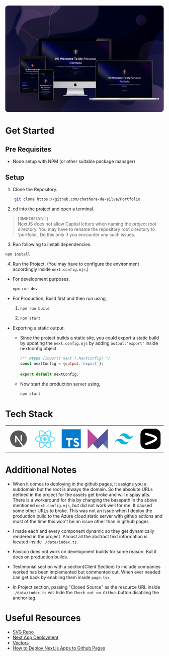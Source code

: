 ![Banner](./repoBanner.png)


# Get Started

## Pre Requisites
* Node setup with NPM (or other suitable package manager)

## Setup

1. Clone the Repository.
```bash
    git clone https://github.com/chathura-de-silva/Portfolio
```

2. cd into the project and open a terminal.
>[!IMPORTANT]<br>
>  NextJS does not allow Capital letters when naming the project root directory. You may have to rename the repository root directory to 'portfolio', Do this only if you encounter any such issues.


3. Run following to install dependencies.
```bash
npm install
```

4. Run the Project. (You may have to configure the environment accordingly inside `next.config.mjs`.)

*   For development purposes,

    ```bash
    npm run dev
    ```
*   For Production, Build first and then run using,

    1.  ```bash
        npm run build
        ```

    2.  ```bash
        npm start
        ```



*   Exporting a static output.
    
    *   Since the project builds a static site, you could export a static build by updating the `next.config.mjs` by adding `output:'export'` inside nextconfig object.

        ```mjs
        /** @type {import('next').NextConfig} */
        const nextConfig = {output:'export'};

        export default nextConfig;
        ```
    *   Now start the production server using,
        ```bash
        npm start
        ```
        
# Tech Stack 

<table style="width: 100%; border-collapse: collapse;">
  <tr>
    <td style="width: 16.66%; padding: 10px; text-align: center;">
      <img src="./nextjs.png" style="width: 100%; height: auto; display: block;" alt="Gallery Image">
    </td>
    <td style="width: 16.66%; padding: 10px; text-align: center;">
      <img src="./react.png" style="width: 100%; height: auto; display: block;" alt="Gallery Image">
    </td>
    <td style="width: 16.66%; padding: 10px; text-align: center;">
      <img src="./ts.png" style="width: 100%; height: auto; display: block;" alt="Gallery Image">
    </td>
    <td style="width: 16.66%; padding: 10px; text-align: center;">
      <img src="./framermotion.png" style="width: 100%; height: auto; display: block;" alt="Gallery Image">
    </td>
    <td style="width: 16.66%; padding: 10px; text-align: center;">
      <img src="./tailwindcss.png" style="width: 100%; height: auto; display: block;" alt="Gallery Image">
    </td>
    <td style="width: 16.66%; padding: 10px; text-align: center;">
      <img src="./acertenity.png" style="width: 100%; height: auto; display: block;" alt="Gallery Image">
    </td>
  </tr>
</table>

# Additional Notes

*   When it comes to deploying in the github pages, it assigns you a subdomain but the root is always the domain. So the absolute URLs defined in the project for the assets get broke and will display alts. There is a workaround for this by changing the basepath in the above mentioned `next.config.mjs`, but did not work well for me. It caused some other URLs to broke. This was not an issue when I deploy the production build to the Azure cloud static server with github actions and most of the time this won't be an issue other than in github pages.

*   I made each and every component dynamic so they get dynamically rendered in the project. Almost all the abstract text information is located inside `./data/index.ts`.

*   Favicon does not work on development builds for some reason. But it does on production builds.

* Testimonial section with a section(Client Section) to include companies worked has been implemented but commented out. When ever needed can get back by enabling them inside `page.tsx` 

* In Project section, passing "Closed Source" as the resource URL inside `./data/index.ts` will hide the `Check out on Github` button disabling the anchor tag.

# Useful Resources

*   [SVG Repo](https://www.svgrepo.com/)
*   [Next App Deployment](https://nextjs.org/docs/pages/building-your-application/deploying)
*   [Vectors](https://www.toools.design/free-open-source-icon-libraries)
*   [How to Deploy Next.js Apps to Github Pages](https://www.freecodecamp.org/news/how-to-deploy-next-js-app-to-github-pages/)